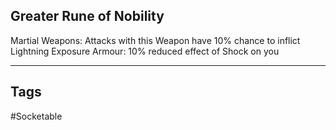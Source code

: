 ## Greater Rune of Nobility
Martial Weapons: Attacks with this Weapon have 10% chance to inflict Lightning Exposure
Armour: 10% reduced effect of Shock on you

---
## Tags
#Socketable
